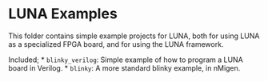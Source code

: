 # LUNA Examples

This folder contains simple example projects for LUNA, both for using LUNA as a specialized FPGA board, and for using the LUNA framework.

Included;
	* `blinky_verilog`: Simple example of how to program a LUNA board in Verilog.
	* `blinky`: A more standard blinky example, in nMigen.


